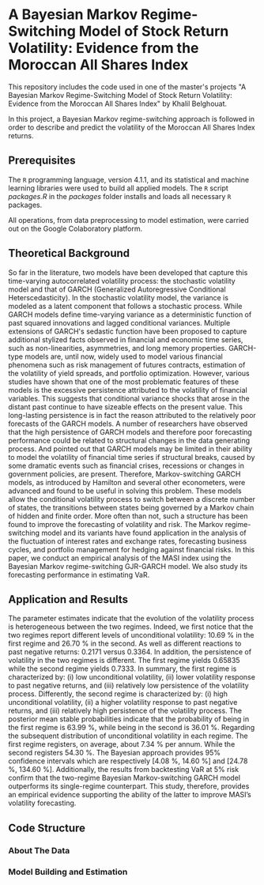 # A Bayesian Markov Regime-Switching Model of Stock Return Volatility: Evidence from the Moroccan All Shares Index

This repository includes the code used in one of the master's projects "A Bayesian Markov Regime-Switching Model of Stock Return Volatility: Evidence from the Moroccan All Shares Index" by Khalil Belghouat.

In this project, a Bayesian Markov regime-switching approach is followed in order to describe and predict the volatility of the Moroccan All Shares Index returns.

## Prerequisites

The ```R``` programming language, version 4.1.1, and its statistical and machine learning libraries were used to build all applied models. The ```R``` script _packages.R_ in the _packages_ folder installs and loads all necessary ```R``` packages. 

All operations, from data preprocessing to model estimation, were carried out on the Google Colaboratory platform.

## Theoretical Background

So far in the literature, two models have been developed that capture this time-varying autocorrelated volatility process: the stochastic volatility model and that of GARCH (Generalized Autoregressive Conditional Heterscedasticity). In the stochastic volatility model, the variance is modeled as a latent component that follows a stochastic process. While GARCH models define time-varying variance as a deterministic function of past squared innovations and lagged conditional variances. Multiple extensions of GARCH's sedastic function have been proposed to capture additional stylized facts observed in financial and economic time series, such as non-linearities, asymmetries, and long memory properties. GARCH-type models are, until now, widely used to model various financial phenomena such as risk management of futures contracts, estimation of the volatility of yield spreads, and portfolio optimization. However, various studies have shown that one of the most problematic features of these models is the excessive persistence attributed to the volatility of financial variables. This suggests that conditional variance shocks that arose in the distant past continue to have sizeable effects on the present value. This long-lasting persistence is in fact the reason attributed to the relatively poor forecasts of the GARCH models. A number of researchers have observed that the high persistence of GARCH models and therefore poor forecasting performance could be related to structural changes in the data generating process. And pointed out that GARCH models may be limited in their ability to model the volatility of financial time series if structural breaks, caused by some dramatic events such as financial crises, recessions or changes in government policies, are present. Therefore, Markov-switching GARCH models, as introduced by Hamilton and several other econometers, were advanced and found to be useful in solving this problem. These models allow the conditional volatility process to switch between a discrete number of states, the transitions between states being governed by a Markov chain of hidden and finite order. More often than not, such a structure has been found to improve the forecasting of volatility and risk. The Markov regime-switching model and its variants have found application in the analysis of the fluctuation of interest rates and exchange rates, forecasting business cycles, and portfolio management for hedging against financial risks. In this paper, we conduct an empirical analysis of the MASI index using the Bayesian Markov regime-switching GJR-GARCH model. We also study its forecasting performance in estimating VaR.

## Application and Results

The parameter estimates indicate that the evolution of the volatility process is heterogeneous between the two regimes. Indeed, we first notice that the two regimes report different levels of unconditional volatility: 10.69 % in the first regime and 26.70 % in the second. As well as different reactions to past negative returns: 0.2171 versus 0.3364. In addition, the persistence of volatility in the two regimes is different. The first regime yields 0.65835 while the second regime yields 0.7333. In summary, the first regime is characterized by: (i) low unconditional volatility, (ii) lower volatility response to past negative returns, and (iii) relatively low persistence of the volatility process. Differently, the second regime is characterized by: (i) high unconditional volatility, (ii) a higher volatility response to past negative returns, and (iii) relatively high persistence of the volatility process. The posterior mean stable probabilities indicate that the probability of being in the first regime is 63.99 %, while being in the second is 36.01 %. Regarding the subsequent distribution of unconditional volatility in each regime. The first regime registers, on average, about 7.34 % per annum. While the second registers 54.30 %. The Bayesian approach provides 95% confidence intervals which are respectively [4.08 %, 14.60 %] and [24.78 %, 134.60 %]. Additionally, the results from backtesting VaR at 5% risk confirm that the two-regime Bayesian Markov-switching GARCH model outperforms its single-regime counterpart. This study, therefore, provides an empirical evidence supporting the ability of the latter to improve MASI’s volatility forecasting.

## Code Structure

### About The Data

### Model Building and Estimation
